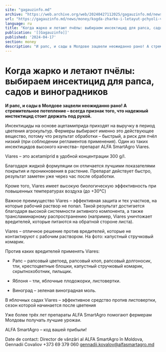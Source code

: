 ```yaml
---
site: "gagauzinfo.md"
archive: "https://web.archive.org/web/20240427112025/gagauzinfo.md/news/money/kogda-zharko-i-letayut-pchyoli-vibiraem-insektitsid-dlya-rapsa-sadov-i-vinogradnikov"
url: "https://gagauzinfo.md/news/money/kogda-zharko-i-letayut-pchyoli-vibiraem-insektitsid-dlya-rapsa-sadov-i-vinogradnikov"
language: ru
title: "Когда жарко и летают пчёлы: выбираем инсектицид для рапса, садов и виноградников"
publication: '[[Gagauzinfo]]'
published: '2024-04-17'
section: money
description: "И рапс, и сады в Молдове зацвели неожиданно рано! А стремительное потепление – всегда признак того, что надежный инстектицид стоит держать под рукой."
---
```


# Когда жарко и летают пчёлы: выбираем инсектицид для рапса, садов и виноградников

**И рапс, и сады в Молдове зацвели неожиданно рано! А стремительное потепление – всегда признак того, что надежный инстектицид стоит держать под рукой.**

Инсектициды на основе ацетамиприда приходят на выручку в период цветения агрокультур. Фермеры выбирают именно это действующее вещество, потому что результат обработки – быстрый, а риск для пчёл низкий (при соблюдении регламентов применения). Один из таких инсектицидов высокого качества– препарат ALFA SmartAgro Viares.

Viares – это acetamiprid в удобной концентрации 300 g/l.

Благодаря жидкой формуляции он отличается лучшими показателями покрытия и проникновения в растение. Препарат действует быстро, результат заметен уже через час после обработки.

Кроме того, Viares имеет высокую биологическую эффективность при повышенных температурах воздуха (до +30°C)

Важное преимущество Viares – эффективная защита и тех участков, на которые рабочий раствор не попал. Такой результат достигается благодаря высокой системности активного компонента, а также трансламинарному распространению (например, Viares уничтожает вредителей, которые питаются на обратной стороне листа).

Viares – отличное решение против вредителей, которые не контактируют с рабочим раствором. На фото: капустный стручковый комарик.

Против каких вредителей применять Viares:

* Рапс – рапсовый цветоед, рапсовый клоп, рапсовый долгоносик, тли, крестоцветные блошки, капустный стручковый комарик, скрытнохоботник, пильщик.

* Яблоня – тли, яблочные плодожорки, листовертки.

* Виноград – зеленая виноградная моль.

В яблочных садах Viares – эффективное средство против листовертки, сезон которой начинается после цветения

Уже более трёх лет препараты ALFA SmartAgro помогают фермерам Молдовы получать лучшие урожаи.

ALFA SmartAgro – код вашей прибыли!

Date de contact:
Director de vânzări al ALFA SmartAgro în Moldova, Gennadii Covaliov
+373 69 379 060
gennadii.kovalov@alfasmartagro.md
